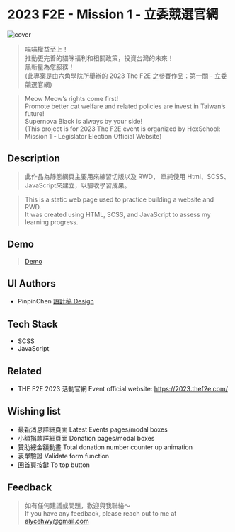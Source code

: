 # 2023 F2E - Mission 1 - 立委競選官網
![cover](https://images.thef2e.com//works/819_2023-11-08T16:02:57.321Z.png)
>喵喵權益至上！  
>推動更完善的貓咪福利和相關政策，投資台灣的未來！  
>黑新星為您服務！  
>(此專案是由六角學院所舉辦的 2023 The F2E 之參賽作品：第一關 - 立委競選官網)

>Meow Meow’s rights come first!  
>Promote better cat welfare and related policies are invest in Taiwan’s future!  
>Supernova Black is always by your side!  
>(This project is for 2023 The F2E event is organized by HexSchool: Mission 1 - Legislator Election Official Website)

## Description

>此作品為靜態網頁主要用來練習切版以及 RWD，
>單純使用 Html、SCSS、JavaScript來建立，以驗收學習成果。  

>This is a static web page used to practice building a website and RWD.  
>It was created using HTML, SCSS, and JavaScript to assess my learning progress.

## Demo

>[Demo](https://alycehwy.github.io/2023F2E-Mission1/)

## UI Authors

- PinpinChen [設計稿 Design](https://www.figma.com/file/3jLMmrhDl3UkjTKbU5YCye/2023-F2E-%E7%AB%8B%E5%A7%94%E7%AB%B6%E9%81%B8%E5%AE%98%E7%B6%B2?node-id=6%3A39&mode=dev)

## Tech Stack

- SCSS
- JavaScript

## Related

- THE F2E 2023 活動官網 Event official website: https://2023.thef2e.com/

## Wishing list

- 最新消息詳細頁面 Latest Events pages/modal boxes
- 小額捐款詳細頁面 Donation pages/modal boxes
- 贊助總金額動畫 Total donation number counter up animation
- 表單驗證 Validate form function
- 回首頁按鍵 To top button

## Feedback

>如有任何建議或問題，歡迎與我聯絡～  
>If you have any feedback, please reach out to me at alycehwy@gmail.com

